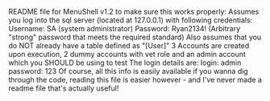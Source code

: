 README file for MenuShell v1.2
to make sure this works properly:
Assumes you log into the sql server (located at 127.0.0.1) with following credentials:
Username: SA (system administrator)
Password: Ryan2134! (Arbitrary "strong" password that meets the required standard)
Also assumes that you do NOT already have a table defined as "[User]"
3 Accounts are created upon execution, 2 dummy accounts with vet role and an admin account which you SHOULD be using to test
The login details are: 
login: admin 
password: 123
Of course, all this info is easily available if you wanna dig through the code, reading this file is easier however - and I've never made a readme file that's actually useful!